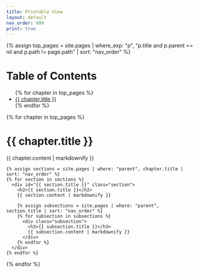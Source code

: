 ```yaml
---
title: Printable View
layout: default
nav_order: 999
print: true
---
```


{% assign top_pages = site.pages | where_exp: "p", "p.title and p.parent == nil and p.path != page.path" | sort: "nav_order" %}

# Table of Contents
<div class="toc">
  <ul>
  {% for chapter in top_pages %}
    <li><a href="#{{ chapter.title }}">{{ chapter.title }}</a></li>
  {% endfor %}
  </ul>
</div>

{% for chapter in top_pages %}
  <div id="{{ chapter.title }}" class="chapter" data-running-title="{{ chapter.title | escape }}">
    <h1>{{ chapter.title }}</h1>
    {{ chapter.content | markdownify }}

    {% assign sections = site.pages | where: "parent", chapter.title | sort: "nav_order" %}
    {% for section in sections %}
      <div id="{{ section.title }}" class="section">
        <h2>{{ section.title }}</h2>
        {{ section.content | markdownify }}

        {% assign subsections = site.pages | where: "parent", section.title | sort: "nav_order" %}
        {% for subsection in subsections %}
          <div class="subsection">
            <h3>{{ subsection.title }}</h3>
            {{ subsection.content | markdownify }}
          </div>
        {% endfor %}
      </div>
    {% endfor %}
  </div>
{% endfor %}
